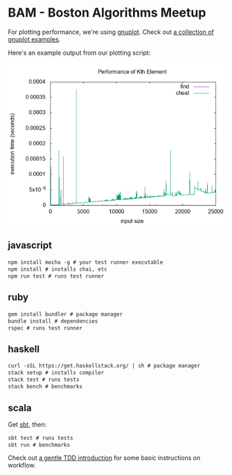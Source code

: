 # BAM - Boston Algorithms Meetup

For plotting performance, we're using [gnuplot](http://www.gnuplot.info/).
Check out [a collection of gnuplot
examples](http://alvinalexander.com/technology/gnuplot-charts-graphs-examples).

Here's an example output from our plotting script:

![](data/kth-element.png)

## javascript

```shell
npm install mocha -g # your test runner executable
npm install # installs chai, etc
npm run test # runs test runner
```

## ruby

```shell
gem install bundler # package manager
bundle install # dependencies
rspec # runs test runner
```

## haskell

```shell
curl -sSL https://get.haskellstack.org/ | sh # package manager
stack setup # installs compiler
stack test # runs tests
stack bench # benchmarks
```

## scala

Get [sbt](http://www.scala-sbt.org/download.html), then:
```shell
sbt test # runs tests
sbt run # benchmarks
```


Check out [a gentle TDD
introduction](http://jrsinclair.com/articles/2016/gentle-introduction-to-javascript-tdd-intro/)
for some basic instructions on workflow.
